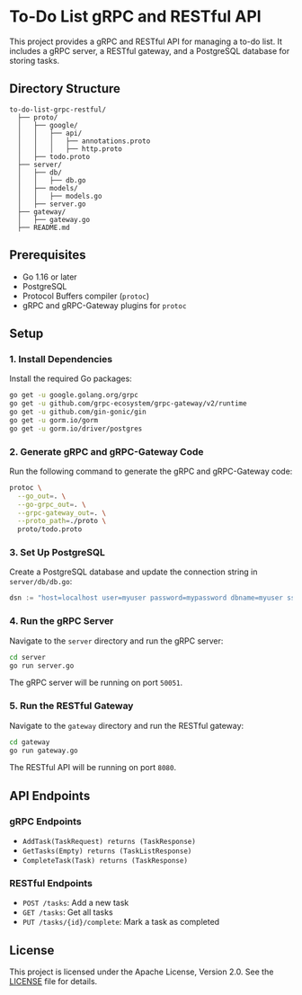 # To-Do List gRPC and RESTful API

This project provides a gRPC and RESTful API for managing a to-do list. It includes a gRPC server, a RESTful gateway, and a PostgreSQL database for storing tasks.

## Directory Structure

```
to-do-list-grpc-restful/
  ├── proto/
  │   ├── google/
  │   │   ├── api/
  │   │   │   ├── annotations.proto
  │   │   │   ├── http.proto
  │   ├── todo.proto
  ├── server/
  │   ├── db/
  │   │   ├── db.go
  │   ├── models/
  │   │   ├── models.go
  │   ├── server.go
  ├── gateway/
  │   ├── gateway.go
  ├── README.md
```

## Prerequisites

- Go 1.16 or later
- PostgreSQL
- Protocol Buffers compiler (`protoc`)
- gRPC and gRPC-Gateway plugins for `protoc`

## Setup

### 1. Install Dependencies

Install the required Go packages:

```sh
go get -u google.golang.org/grpc
go get -u github.com/grpc-ecosystem/grpc-gateway/v2/runtime
go get -u github.com/gin-gonic/gin
go get -u gorm.io/gorm
go get -u gorm.io/driver/postgres
```

### 2. Generate gRPC and gRPC-Gateway Code

Run the following command to generate the gRPC and gRPC-Gateway code:

```sh
protoc \
  --go_out=. \
  --go-grpc_out=. \
  --grpc-gateway_out=. \
  --proto_path=./proto \
  proto/todo.proto
```

### 3. Set Up PostgreSQL

Create a PostgreSQL database and update the connection string in `server/db/db.go`:

```go
dsn := "host=localhost user=myuser password=mypassword dbname=myuser sslmode=disable"
```

### 4. Run the gRPC Server

Navigate to the `server` directory and run the gRPC server:

```sh
cd server
go run server.go
```

The gRPC server will be running on port `50051`.

### 5. Run the RESTful Gateway

Navigate to the `gateway` directory and run the RESTful gateway:

```sh
cd gateway
go run gateway.go
```

The RESTful API will be running on port `8080`.

## API Endpoints

### gRPC Endpoints

- `AddTask(TaskRequest) returns (TaskResponse)`
- `GetTasks(Empty) returns (TaskListResponse)`
- `CompleteTask(Task) returns (TaskResponse)`

### RESTful Endpoints

- `POST /tasks`: Add a new task
- `GET /tasks`: Get all tasks
- `PUT /tasks/{id}/complete`: Mark a task as completed

## License

This project is licensed under the Apache License, Version 2.0. See the [LICENSE](LICENSE) file for details.
